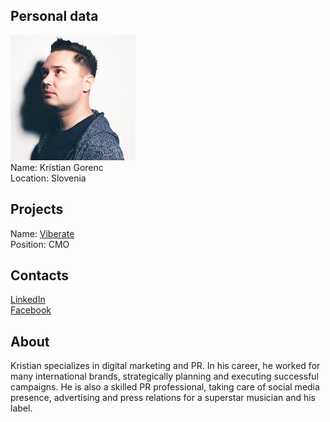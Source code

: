 ## Personal data
![kristian_gorenc photo](photo/kristian_gorenc.jpg)  
Name:    Kristian Gorenc  
Location: Slovenia  
## Projects 
Name: [Viberate](../projects/viberate.md)  
Position: CMO
## Contacts
[LinkedIn](https://www.linkedin.com/in/kristiangorenc/)    
[Facebook](https://www.facebook.com/k.gorenc)  
## About
Kristian specializes in digital marketing and PR. In his career, he worked for many international brands, strategically planning and executing successful campaigns. He is also a skilled PR professional, taking care of social media presence, advertising and press relations for a superstar musician and his label.
